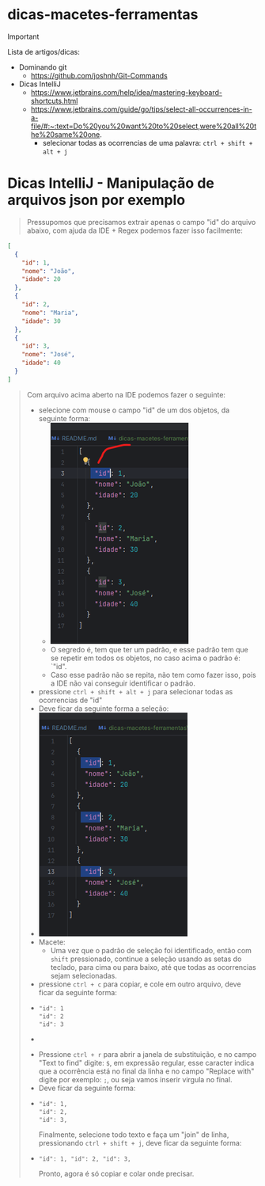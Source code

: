 # dicas-macetes-ferramentas

> [!IMPORTANT]
> Lista de artigos/dicas:

- Dominando git
    - https://github.com/joshnh/Git-Commands
- Dicas IntelliJ
    - https://www.jetbrains.com/help/idea/mastering-keyboard-shortcuts.html
    - https://www.jetbrains.com/guide/go/tips/select-all-occurrences-in-a-file/#:~:text=Do%20you%20want%20to%20select,were%20all%20the%20same%20one.
        - selecionar todas as ocorrencias de uma palavra: `ctrl + shift + alt + j`

# Dicas IntelliJ - Manipulação de arquivos json por exemplo

>Pressupomos que precisamos extrair apenas o campo "id" do arquivo abaixo, com ajuda da IDE + Regex podemos fazer isso facilmente:

```json
[
  {
    "id": 1,
    "nome": "João",
    "idade": 20
  },
  {
    "id": 2,
    "nome": "Maria",
    "idade": 30
  },
  {
    "id": 3,
    "nome": "José",
    "idade": 40
  }
]
```

>Com arquivo acima aberto na IDE podemos fazer o seguinte:
> - selecione com mouse o campo "id" de um dos objetos, da seguinte forma:
>   - ![img_1.png](img_1.png)
>   - O segredo é, tem que ter um padrão, e esse padrão tem que se repetir em todos os objetos, no caso acima o padrão é: `"id".
>   - Caso esse padrão não se repita, não tem como fazer isso, pois a IDE não vai conseguir identificar o padrão.
> - pressione `ctrl + shift + alt + j` para selecionar todas as ocorrencias de "id"
> - Deve ficar da seguinte forma a seleção:
> - ![img_2.png](img_2.png)
> - Macete:
>   - Uma vez que o padrão de seleção foi identificado, então com `shift` pressionado, continue a seleção usando as setas do teclado, para cima ou para baixo, até que todas as ocorrencias sejam selecionadas.      
> - pressione `ctrl + c` para copiar, e cole em outro arquivo, deve ficar da seguinte forma:
> - ```text
>   "id": 1
>   "id": 2
>   "id": 3
> - ```
> - Pressione `ctrl + r` para abrir a janela de substituição, e no campo "Text to find" digite: `$`, em expressão regular, esse caracter indica que a ocorrência está no final da linha e no campo "Replace with" digite por exemplo: `;`, ou seja vamos inserir virgula no final.
> - Deve ficar da seguinte forma:
> - ```text
>   "id": 1,
>   "id": 2,
>   "id": 3,
>   ```
>   Finalmente, selecione todo texto e faça um "join" de linha, pressionando `ctrl + shift + j`, deve ficar da seguinte forma:
> - ```text
>   "id": 1, "id": 2, "id": 3,
>   ```
>   Pronto, agora é só copiar e colar onde precisar.


